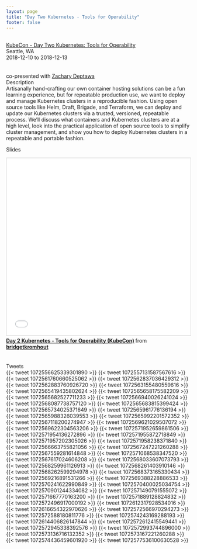 ```yaml
---
layout: page
title: "Day Two Kubernetes - Tools for Operability"
footer: false
---
```



<br>
<div class="views-field views-field-nothing">        <span class="field-content views-field-field-details"><a href="https://sched.co/GrY7">KubeCon - Day Two Kubernetes: Tools for Operability</a><br>Seattle, WA<br><span class="date-display-start">2018-12-10</span> to <span class="date-display-end">2018-12-13</span></span></div>
<br>
<br>
co-presented with <a href="https://twitter.com/zdeptawa">Zachary Deptawa</a>
<br>
Description
<br>
Artisanally hand-crafting our own container hosting solutions can be a fun learning experience, but for repeatable production use, we want to deploy and manage Kubernetes clusters in a reproducible fashion. Using open source tools like Helm, Draft, Brigade, and Terraform, we can deploy and update our Kubernetes clusters via a trusted, versioned, repeatable process. We’ll discuss what containers and Kubernetes clusters are at a high level, look into the practical application of open source tools to simplify cluster management, and show you how to deploy Kubernetes clusters in a repeatable and portable fashion.
<br>

Slides
<br>
<iframe src="//www.slideshare.net/slideshow/embed_code/key/2PrOQTG0IVd1DH" width="595" height="485" frameborder="0" marginwidth="0" marginheight="0" scrolling="no" style="border:1px solid #CCC; border-width:1px; margin-bottom:5px; max-width: 100%;" allowfullscreen> </iframe> <div style="margin-bottom:5px"> <strong> <a href="//www.slideshare.net/bridgetkromhout/day-2-kubernetes-tools-for-operability-kubecon" title="Day 2 Kubernetes - Tools for Operability (KubeCon)" target="_blank">Day 2 Kubernetes - Tools for Operability (KubeCon)</a> </strong> from <strong><a href="https://www.slideshare.net/bridgetkromhout" target="_blank">bridgetkromhout</a></strong> </div>
<br>

Tweets
<br>
{{< tweet 1072556625339301890 >}}
{{< tweet 1072557131587567616 >}}
{{< tweet 1072561760660525062 >}}
{{< tweet 1072562837036429312 >}}
{{< tweet 1072562883760926720 >}}
{{< tweet 1072563155480559616 >}}
{{< tweet 1072565419435802624 >}}
{{< tweet 1072565658175582209 >}}
{{< tweet 1072565682527711233 >}}
{{< tweet 1072566940026241024 >}}
{{< tweet 1072568087738757120 >}}
{{< tweet 1072565683815399424 >}}
{{< tweet 1072565734025371649 >}}
{{< tweet 1072565961776136194 >}}
{{< tweet 1072565988326039553 >}}
{{< tweet 1072565992201572352 >}}
{{< tweet 1072567118200274947 >}}
{{< tweet 1072569621029507072 >}}
{{< tweet 1072569622304563206 >}}
{{< tweet 1072571952659861506 >}}
{{< tweet 1072571954136272896 >}}
{{< tweet 1072571955872718849 >}}
{{< tweet 1072571957202305026 >}}
{{< tweet 1072571958238371840 >}}
{{< tweet 1072566663755821056 >}}
{{< tweet 1072567247221260288 >}}
{{< tweet 1072567559281614848 >}}
{{< tweet 1072571068538347520 >}}
{{< tweet 1072567617024606208 >}}
{{< tweet 1072568033607073793 >}}
{{< tweet 1072568259961126913 >}}
{{< tweet 1072568261403910146 >}}
{{< tweet 1072568262599294978 >}}
{{< tweet 1072568373165330434 >}}
{{< tweet 1072569216891531266 >}}
{{< tweet 1072569388228886533 >}}
{{< tweet 1072570241622990849 >}}
{{< tweet 1072570400025034754 >}}
{{< tweet 1072570901244334082 >}}
{{< tweet 1072571490791555072 >}}
{{< tweet 1072571667770163200 >}}
{{< tweet 1072571889128824832 >}}
{{< tweet 1072572496917000192 >}}
{{< tweet 1072612317928534016 >}}
{{< tweet 1072616654322970626 >}}
{{< tweet 1072572566970294273 >}}
{{< tweet 1072572588180811776 >}}
{{< tweet 1072574243169288193 >}}
{{< tweet 1072614406826147844 >}}
{{< tweet 1072572612415549441 >}}
{{< tweet 1072572945338392576 >}}
{{< tweet 1072572993744896000 >}}
{{< tweet 1072573136716132352 >}}
{{< tweet 1072573167221260288 >}}
{{< tweet 1072574436459601920 >}}
{{< tweet 1072577536100630528 >}}
